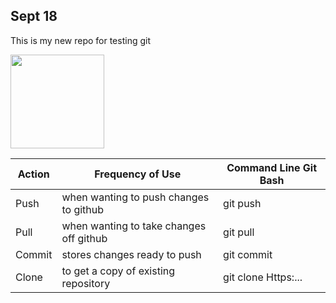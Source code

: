 ## Sept 18
This is my new repo for testing git 

<img src="https://upload.wikimedia.org/wikipedia/commons/e/e0/Git-logo.svg" width="150">

Action | Frequency of Use                      | Command Line Git Bash
-------|---------------------------------------|------------------
Push   |when wanting to push changes to github | git push
Pull   |when wanting to take changes off github| git pull
Commit |stores changes ready to push           | git commit
Clone  |to get a copy of existing repository   | git clone Https:...



